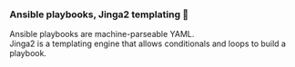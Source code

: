 ### Ansible playbooks, Jinga2 templating 👋

Ansible playbooks are machine-parseable YAML.  
Jinga2 is a templating engine that allows conditionals and loops to build a playbook.

<imc src="sdncoder/sdncoder/blob/main/missle.png"/>

<!--
**sdncoder/sdncoder** is a ✨ _special_ ✨ repository because its `README.md` (this file) appears on your GitHub profile.

are some ideas to get you started:

- 🔭 I’m currently working on ...
- 🌱 I’m currently learning ...
- 👯 I’m looking to collaborate on ...
- 🤔 I’m looking for help with ...
- 💬 Ask me about ...
- 📫 How to reach me: ...
- 😄 Pronouns: ...
- ⚡ Fun fact: ...
-->
